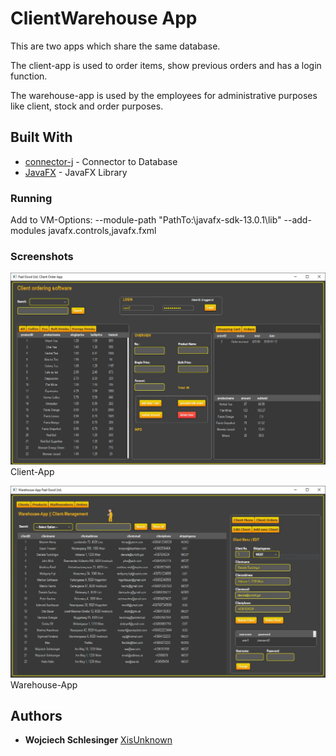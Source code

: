 # ClientWarehouse App

This are two apps which share the same database. 

The client-app is used to order items, show previous orders and has a login function.

The warehouse-app is used by the employees for administrative purposes like client, stock and order purposes.

## Built With

* [connector-j](https://mvnrepository.com/artifact/mysql/mysql-connector-java/8.0.18) - Connector to Database
* [JavaFX](https://gluonhq.com/download/javafx-13.0.2-sdk-windows/) - JavaFX Library

### Running

Add to VM-Options:
--module-path "PathTo:\javafx-sdk-13.0.1\lib" --add-modules javafx.controls,javafx.fxml

### Screenshots

![image](/Client1.JPG)
Client-App

![image](/Warehouse1.JPG)
Warehouse-App

## Authors

* **Wojciech Schlesinger** [XisUnknown](https://github.com/XisUnknown)
